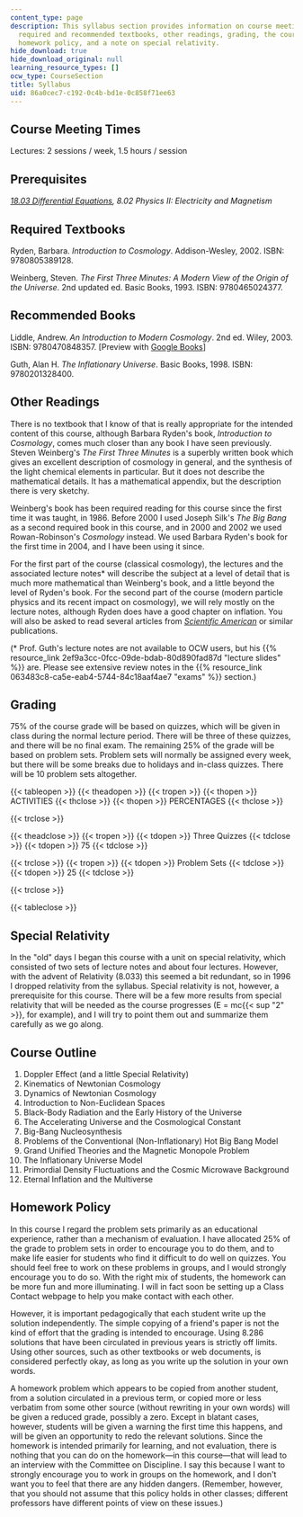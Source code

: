 ```yaml
---
content_type: page
description: This syllabus section provides information on course meeting times, prerequisites,
  required and recommended textbooks, other readings, grading, the course outline,
  homework policy, and a note on special relativity.
hide_download: true
hide_download_original: null
learning_resource_types: []
ocw_type: CourseSection
title: Syllabus
uid: 86a0cec7-c192-0c4b-bd1e-0c858f71ee63
---
```


Course Meeting Times
--------------------

Lectures: 2 sessions / week, 1.5 hours / session

Prerequisites
-------------

_[18.03 Differential Equations](/courses/18-03sc-differential-equations-fall-2011), 8.02 Physics II: Electricity and Magnetism_

Required Textbooks
------------------

Ryden, Barbara. _Introduction to Cosmology_. Addison-Wesley, 2002. ISBN: 9780805389128.

Weinberg, Steven. _The First Three Minutes: A Modern View of the Origin of the Universe_. 2nd updated ed. Basic Books, 1993. ISBN: 9780465024377. 

Recommended Books
-----------------

Liddle, Andrew. _An Introduction to Modern Cosmology_. 2nd ed. Wiley, 2003. ISBN: 9780470848357. \[Preview with [Google Books](http://books.google.com/books?id=t-nbsrjMWK8C&pg=PAfrontcover)\]

Guth, Alan H. _The Inflationary Universe_. Basic Books, 1998. ISBN: 9780201328400.

Other Readings
--------------

There is no textbook that I know of that is really appropriate for the intended content of this course, although Barbara Ryden's book, _Introduction to Cosmology_, comes much closer than any book I have seen previously. Steven Weinberg's _The First Three Minutes_ is a superbly written book which gives an excellent description of cosmology in general, and the synthesis of the light chemical elements in particular. But it does not describe the mathematical details. It has a mathematical appendix, but the description there is very sketchy.

Weinberg's book has been required reading for this course since the first time it was taught, in 1986. Before 2000 I used Joseph Silk's _The Big Bang_ as a second required book in this course, and in 2000 and 2002 we used Rowan-Robinson's _Cosmology_ instead. We used Barbara Ryden's book for the first time in 2004, and I have been using it since.

For the first part of the course (classical cosmology), the lectures and the associated lecture notes\* will describe the subject at a level of detail that is much more mathematical than Weinberg's book, and a little beyond the level of Ryden's book. For the second part of the course (modern particle physics and its recent impact on cosmology), we will rely mostly on the lecture notes, although Ryden does have a good chapter on inflation. You will also be asked to read several articles from _[Scientific American](http://www.scientificamerican.com/magazine/sa/)_ or similar publications.

(\* Prof. Guth's lecture notes are not available to OCW users, but his {{% resource_link 2ef9a3cc-0fcc-09de-bdab-80d890fad87d "lecture slides" %}} are. Please see extensive review notes in the {{% resource_link 063483c8-ca5e-eab4-5744-84c18aaf4ae7 "exams" %}} section.)

Grading
-------

75% of the course grade will be based on quizzes, which will be given in class during the normal lecture period. There will be three of these quizzes, and there will be no final exam. The remaining 25% of the grade will be based on problem sets. Problem sets will normally be assigned every week, but there will be some breaks due to holidays and in-class quizzes. There will be 10 problem sets altogether.

{{< tableopen >}}
{{< theadopen >}}
{{< tropen >}}
{{< thopen >}}
ACTIVITIES
{{< thclose >}}
{{< thopen >}}
PERCENTAGES
{{< thclose >}}

{{< trclose >}}

{{< theadclose >}}
{{< tropen >}}
{{< tdopen >}}
Three Quizzes
{{< tdclose >}}
{{< tdopen >}}
75
{{< tdclose >}}

{{< trclose >}}
{{< tropen >}}
{{< tdopen >}}
Problem Sets
{{< tdclose >}}
{{< tdopen >}}
25
{{< tdclose >}}

{{< trclose >}}

{{< tableclose >}}

Special Relativity
------------------

In the "old" days I began this course with a unit on special relativity, which consisted of two sets of lecture notes and about four lectures. However, with the advent of Relativity (8.033) this seemed a bit redundant, so in 1996 I dropped relativity from the syllabus. Special relativity is not, however, a prerequisite for this course. There will be a few more results from special relativity that will be needed as the course progresses (E = mc{{< sup "2" >}}, for example), and I will try to point them out and summarize them carefully as we go along.

Course Outline
--------------

1.  Doppler Effect (and a little Special Relativity)
2.  Kinematics of Newtonian Cosmology
3.  Dynamics of Newtonian Cosmology
4.  Introduction to Non-Euclidean Spaces
5.  Black-Body Radiation and the Early History of the Universe
6.  The Accelerating Universe and the Cosmological Constant
7.  Big-Bang Nucleosynthesis
8.  Problems of the Conventional (Non-Inflationary) Hot Big Bang Model
9.  Grand Unified Theories and the Magnetic Monopole Problem
10.  The Inflationary Universe Model
11.  Primordial Density Fluctuations and the Cosmic Microwave Background
12.  Eternal Inflation and the Multiverse

Homework Policy
---------------

In this course I regard the problem sets primarily as an educational experience, rather than a mechanism of evaluation. I have allocated 25% of the grade to problem sets in order to encourage you to do them, and to make life easier for students who find it difficult to do well on quizzes. You should feel free to work on these problems in groups, and I would strongly encourage you to do so. With the right mix of students, the homework can be more fun and more illuminating. I will in fact soon be setting up a Class Contact webpage to help you make contact with each other.

However, it is important pedagogically that each student write up the solution independently. The simple copying of a friend's paper is not the kind of effort that the grading is intended to encourage. Using 8.286 solutions that have been circulated in previous years is strictly off limits. Using other sources, such as other textbooks or web documents, is considered perfectly okay, as long as you write up the solution in your own words.

A homework problem which appears to be copied from another student, from a solution circulated in a previous term, or copied more or less verbatim from some other source (without rewriting in your own words) will be given a reduced grade, possibly a zero. Except in blatant cases, however, students will be given a warning the first time this happens, and will be given an opportunity to redo the relevant solutions. Since the homework is intended primarily for learning, and not evaluation, there is nothing that you can do on the homework—in this course—that will lead to an interview with the Committee on Discipline. I say this because I want to strongly encourage you to work in groups on the homework, and I don't want you to feel that there are any hidden dangers. (Remember, however, that you should not assume that this policy holds in other classes; different professors have different points of view on these issues.)